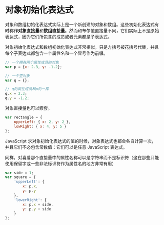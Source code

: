 # 对象初始化表达式

对象和数组初始化表达式实际上是一个新创建的对象和数组。这些初始化表达式有时称作**对象直接量**和**数组直接量**。然而和布尔值直接量不同，它们实际上不是原始表达式，因为它们所包含的成员或者元素都是子表达式。

对象初始化表达式和数组初始化表达式非常相似，只是方括号被花括号代替，并且每个子表达式都包含一个属性名和一个冒号作为前缀。

```js
// 一个拥有两个属性成员的对象
var p = {x: 2.3, y: -1.2};

// 一个空对象
var q = {};

// q的属性成员和p的一样
q.x = 2.3;
q.y = -1.2;
```

对象直接量也可以嵌套。

```js
var rectangle = {
    upperLeft: { x: 2, y: 2 },
    lowRight: { x: 4, y: 5 }
};
```

JavaScript 求对象初始化表达式的值的时候，对象表达式也都会各自计算一次，并且它们不必包含常数值：它们可以是任意 JavaScript 表达式。

同样，对喜爱那个直接量中的属性名称可以是字符串而不是标识符（这在那些只能使用保留字或一些非法标识符作为属性名的地方非常有用）

```js
var side = 1;
var square = {
    'upperLeft': {
        x: p.x,
        y: p.y
    },
    'lowerRight': {
        x: p.x + side,
        y: p.y + side
    }
};
```

